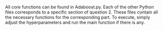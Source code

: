 All core functions can be found in Adaboost.py. Each of the other Python files corresponds to a specific section of question 2. These files contain all the necessary functions for the corresponding part. To execute, simply adjust the hyperparameters and run the main function if there is any.
